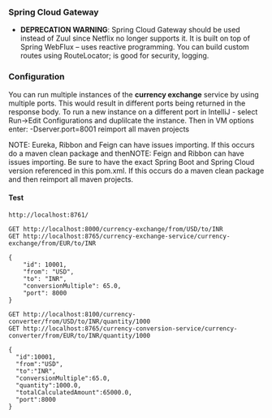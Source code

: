 ### Spring Cloud Gateway

* **DEPRECATION WARNING**: Spring Cloud Gateway should be used instead of Zuul since Netflix no longer supports it.  It is built on top of Spring WebFlux – uses reactive programming.  You can build custom routes using RouteLocator; is good for security, logging.

### Configuration
You can run multiple instances of the **currency exchange** service by using multiple ports. This would result in different ports being returned in the response body. To run a new instance on a different port in IntelliJ - select Run->Edit Configurations and duplilcate the instance. Then in VM options enter: -Dserver.port=8001 reimport all maven projects 

NOTE: Eureka, Ribbon and Feign can have issues importing.  If this occurs do a maven clean package and thenNOTE: Feign and Ribbon can have issues importing. Be sure to have the exact Spring Boot and Spring Cloud version referenced in this pom.xml. If this occurs do a maven clean package and then reimport all maven projects.

#### Test
```
http://localhost:8761/

GET http://localhost:8000/currency-exchange/from/USD/to/INR
GET http://localhost:8765/currency-exchange-service/currency-exchange/from/EUR/to/INR
```
```
{
    "id": 10001,
    "from": "USD",
    "to": "INR",
    "conversionMultiple": 65.0,
    "port": 8000
}
```
```
GET http://localhost:8100/currency-converter/from/USD/to/INR/quantity/1000
GET http://localhost:8765/currency-conversion-service/currency-converter/from/EUR/to/INR/quantity/1000
```
```
{
  "id":10001,
  "from":"USD",
  "to":"INR",
  "conversionMultiple":65.0,
  "quantity":1000.0,
  "totalCalculatedAmount":65000.0,
  "port":8000
}
```
